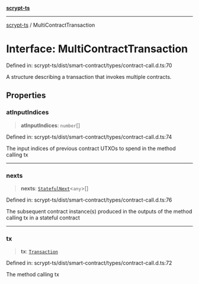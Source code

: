[**scrypt-ts**](../README.md)

***

[scrypt-ts](../globals.md) / MultiContractTransaction

# Interface: MultiContractTransaction

Defined in: scrypt-ts/dist/smart-contract/types/contract-call.d.ts:70

A structure describing a transaction that invokes multiple contracts.

## Properties

### atInputIndices

> **atInputIndices**: `number`[]

Defined in: scrypt-ts/dist/smart-contract/types/contract-call.d.ts:74

The input indices of previous contract UTXOs to spend in the method calling tx

***

### nexts

> **nexts**: [`StatefulNext`](StatefulNext.md)\<`any`\>[]

Defined in: scrypt-ts/dist/smart-contract/types/contract-call.d.ts:76

The subsequent contract instance(s) produced in the outputs of the method calling tx in a stateful contract

***

### tx

> **tx**: [`Transaction`](../@scrypt-inc/bsv/classes/Transaction.md)

Defined in: scrypt-ts/dist/smart-contract/types/contract-call.d.ts:72

The method calling tx
